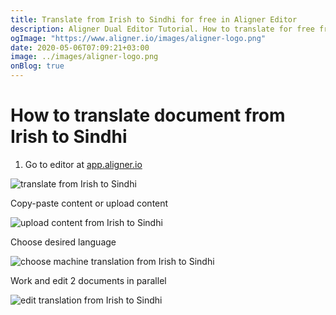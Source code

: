 ```yaml
---
title: Translate from Irish to Sindhi for free in Aligner Editor
description: Aligner Dual Editor Tutorial. How to translate for free from Irish to Sindhi. Aligner is multilingual document management platform. 
ogImage: "https://www.aligner.io/images/aligner-logo.png"
date: 2020-05-06T07:09:21+03:00
image: ../images/aligner-logo.png
onBlog: true
---
```


# How to translate document from Irish to Sindhi

1. Go to editor at [app.aligner.io](https://app.aligner.io "Aligner App web page")

![translate from Irish to Sindhi](../aligner-blank-editor.png "translate from Irish to Sindhi")

Copy-paste content or upload content

![upload content from Irish to Sindhi](../aligner-uploaded-document.png "upload content from Irish to Sindhi")

Choose desired language

![choose machine translation from Irish to Sindhi](../aligner-language-dropdown.png "choose machine translation from Irish to Sindhi")

Work and edit 2 documents in parallel

![edit translation from Irish to Sindhi](../aligner-double-sitded-editor.png "edit translation from Irish to Sindhi")

